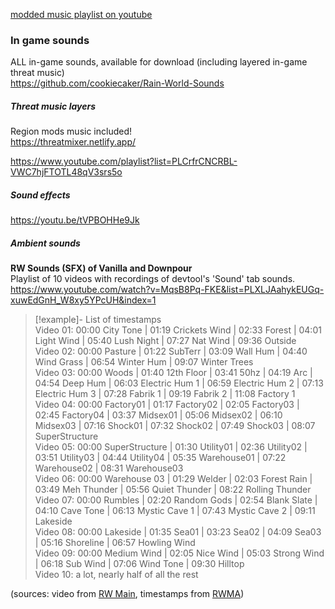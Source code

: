 [modded music playlist on youtube](https://www.youtube.com/playlist?list=PLwcrdolHhE9F22jCsIdrz_LNd3hA8HO2F)

### In game sounds  
ALL in-game sounds, available for download (including layered in-game threat music)  
https://github.com/cookiecaker/Rain-World-Sounds

##### Threat music layers  
Region mods music included!  
https://threatmixer.netlify.app/

https://www.youtube.com/playlist?list=PLCrfrCNCRBL-VWC7hjFTOTL48qV3srs5o

##### Sound effects  
https://youtu.be/tVPBOHHe9Jk

##### Ambient sounds  
**RW Sounds (SFX) of Vanilla and Downpour**  
Playlist of 10 videos with recordings of devtool's 'Sound' tab sounds.  
https://www.youtube.com/watch?v=MqsB8Pq-FKE&list=PLXLJAahykEUGq-xuwEdGnH_W8xy5YPcUH&index=1

> [!example]- List of timestamps  
> Video 01: 00:00 City Tone | 01:19 Crickets Wind | 02:33 Forest | 04:01 Light Wind | 05:40 Lush Night | 07:27 Nat Wind | 09:36 Outside  
> Video 02: 00:00 Pasture | 01:22 SubTerr | 03:09 Wall Hum | 04:40 Wind Grass | 06:54 Winter Hum | 09:07 Winter Trees  
> Video 03: 00:00 Woods | 01:40 12th Floor | 03:41 50hz | 04:19 Arc | 04:54 Deep Hum | 06:03 Electric Hum 1 | 06:59 Electric Hum 2 | 07:13 Electric Hum 3 | 07:28 Fabrik 1 | 09:19 Fabrik 2 | 11:08 Factory 1  
> Video 04: 00:00 Factory01 | 01:17 Factory02 | 02:05 Factory03 | 02:45 Factory04 | 03:37 Midsex01 | 05:06 Midsex02 | 06:10 Midsex03 | 07:16 Shock01 | 07:32 Shock02 | 07:49 Shock03 | 08:07 SuperStructure  
> Video 05: 00:00 SuperStructure | 01:30 Utility01 | 02:36 Utility02 | 03:51 Utility03 | 04:44 Utility04 | 05:35 Warehouse01 | 07:22 Warehouse02 | 08:31 Warehouse03  
> Video 06: 00:00 Warehouse 03 | 01:29 Welder | 02:03 Forest Rain | 03:49 Meh Thunder | 05:56 Quiet Thunder | 08:22 Rolling Thunder  
> Video 07: 00:00 Rumbles | 02:20 Random Gods | 02:54 Blank Slate | 04:10 Cave Tone | 06:13 Mystic Cave 1 | 07:43 Mystic Cave 2 | 09:11 Lakeside  
> Video 08: 00:00 Lakeside | 01:35 Sea01 | 03:23 Sea02 | 04:09 Sea03 | 05:16 Shoreline | 06:57 Howling Wind  
> Video 09: 00:00 Medium Wind | 02:05 Nice Wind | 05:03 Strong Wind | 06:18 Sub Wind | 07:06 Wind Tone | 09:30 Hilltop  
> Video 10: a lot, nearly half of all the rest

(sources: video from [RW Main](https://discord.com/channels/291184728944410624/838185248981385256/1206370168192893008), timestamps from [RWMA](https://discord.com/channels/1083481230839922688/1083506128010358915/1288236364328079502))  
